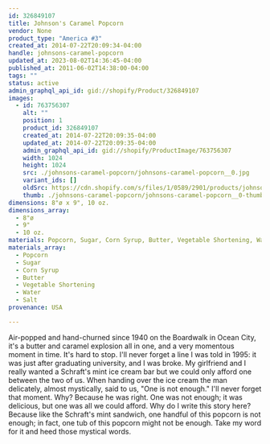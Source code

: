 ```yaml
---
id: 326849107
title: Johnson's Caramel Popcorn
vendor: None
product_type: "America #3"
created_at: 2014-07-22T20:09:34-04:00
handle: johnsons-caramel-popcorn
updated_at: 2023-08-02T14:36:45-04:00
published_at: 2011-06-02T14:38:00-04:00
tags: ""
status: active
admin_graphql_api_id: gid://shopify/Product/326849107
images:
  - id: 763756307
    alt: ""
    position: 1
    product_id: 326849107
    created_at: 2014-07-22T20:09:35-04:00
    updated_at: 2014-07-22T20:09:35-04:00
    admin_graphql_api_id: gid://shopify/ProductImage/763756307
    width: 1024
    height: 1024
    src: ./johnsons-caramel-popcorn/johnsons-caramel-popcorn__0.jpg
    variant_ids: []
    oldSrc: https://cdn.shopify.com/s/files/1/0589/2901/products/johnsonspop.jpeg?v=1406074175
    thumb: ./johnsons-caramel-popcorn/johnsons-caramel-popcorn__0-thumb.jpg
dimensions: 8"ø x 9", 10 oz.
dimensions_array:
  - 8"ø
  - 9"
  - 10 oz.
materials: Popcorn, Sugar, Corn Syrup, Butter, Vegetable Shortening, Water & Salt
materials_array:
  - Popcorn
  - Sugar
  - Corn Syrup
  - Butter
  - Vegetable Shortening
  - Water
  - Salt
provenance: USA

---
```


Air-popped and hand-churned since 1940 on the Boardwalk in Ocean City, it's a butter and caramel explosion all in one, and a very momentous moment in time. It's hard to stop. I'll never forget a line I was told in 1995: it was just after graduating university, and I was broke. My girlfriend and I really wanted a Schraft's mint ice cream bar but we could only afford one between the two of us. When handing over the ice cream the man delicately, almost mystically, said to us, "One is not enough." I'll never forget that moment. Why? Because he was right. One was not enough; it was delicious, but one was all we could afford. Why do I write this story here? Because like the Schraft's mint sandwich, one handful of this popcorn is not enough; in fact, one tub of this popcorn might not be enough. Take my word for it and heed those mystical words.